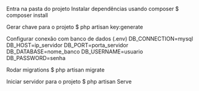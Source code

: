 Entra na pasta do projeto
Instalar dependências usando composer
$ composer install

Gerar chave para o projeto
$ php artisan key:generate

Configurar conexão com banco de dados (.env)
DB_CONNECTION=mysql
DB_HOST=ip_servidor
DB_PORT=porta_servidor
DB_DATABASE=nome_banco
DB_USERNAME=usuario
DB_PASSWORD=senha

Rodar migrations
$ php artisan migrate

Iniciar servidor para o projeto
$ php artisan Serve
